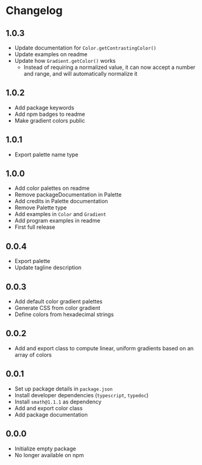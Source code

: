 # Changelog

## 1.0.3

- Update documentation for `Color.getContrastingColor()`
- Update examples on readme
- Update how `Gradient.getColor()` works
    - Instead of requiring a normalized value, it can now accept a number and range, and will automatically normalize it

## 1.0.2

- Add package keywords
- Add npm badges to readme
- Make gradient colors public

## 1.0.1

- Export palette name type

## 1.0.0

- Add color palettes on readme
- Remove packageDocumentation in Palette
- Add credits in Palette documentation
- Remove Palette type
- Add examples in `Color` and `Gradient`
- Add program examples in readme
- First full release

## 0.0.4

- Export palette
- Update tagline description

## 0.0.3

- Add default color gradient palettes
- Generate CSS from color gradient
- Define colors from hexadecimal strings

## 0.0.2

- Add and export class to compute linear, uniform gradients based on an array of colors

## 0.0.1

- Set up package details in `package.json`
- Install developer dependencies (`typescript`, `typedoc`)
- Install `smath@1.1.1` as dependency
- Add and export color class
- Add package documentation

## 0.0.0

- Initialize empty package
- No longer available on npm